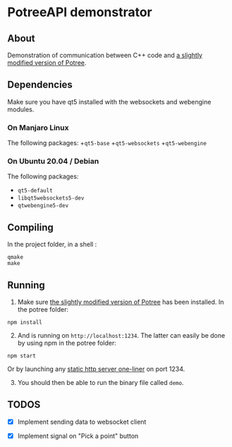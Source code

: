 # PotreeAPI demonstrator

## About
Demonstration of communication between C++ code and [a slightly modified version of Potree](https://github.com/Stakhan/potree).

## Dependencies
Make sure you have qt5 installed with the websockets and webengine modules.
### On Manjaro Linux 
The following packages:
+`qt5-base`
+`qt5-websockets`
+`qt5-webengine`
### On Ubuntu 20.04 / Debian 
The following packages:
+ `qt5-default`
+ `libqt5websockets5-dev`
+ `qtwebengine5-dev`

## Compiling
In the project folder, in a shell :
```
qmake
make
```

## Running
1. Make sure [the slightly modified version of Potree](https://github.com/Stakhan/potree) has been installed. In the potree folder:
```
npm install
``` 

2. And is running on `http://localhost:1234`. The latter can easily be done by using npm in the potree folder:
```
npm start 
```
Or by launching any [static http server one-liner](https://gist.github.com/willurd/5720255) on port 1234.

3. You should then be able to run the binary file called `demo`.

## TODOS
+ [x] Implement sending data to websocket client
+ [x] Implement signal on "Pick a point" button

